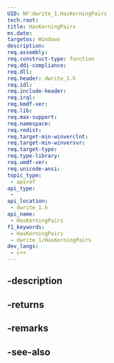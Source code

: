 ```yaml
---
UID: NF:dwrite_1.HasKerningPairs
tech.root: 
title: HasKerningPairs
ms.date: 
targetos: Windows
description: 
req.assembly: 
req.construct-type: function
req.ddi-compliance: 
req.dll: 
req.header: dwrite_1.h
req.idl: 
req.include-header: 
req.irql: 
req.kmdf-ver: 
req.lib: 
req.max-support: 
req.namespace: 
req.redist: 
req.target-min-winverclnt: 
req.target-min-winversvr: 
req.target-type: 
req.type-library: 
req.umdf-ver: 
req.unicode-ansi: 
topic_type:
 - apiref
api_type:
 - 
api_location:
 - dwrite_1.h
api_name:
 - HasKerningPairs
f1_keywords:
 - HasKerningPairs
 - dwrite_1/HasKerningPairs
dev_langs:
 - c++
---
```


## -description

## -returns

## -remarks

## -see-also

